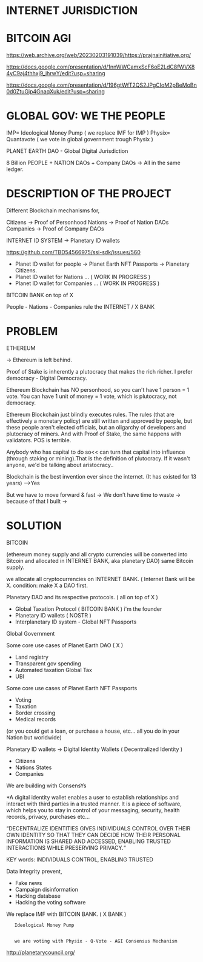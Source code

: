 

# INTERNET JURISDICTION
# BITCOIN AGI


https://web.archive.org/web/20230203191039/https://prajnainitiative.org/

https://docs.google.com/presentation/d/1nnWWCamxScF6oE2LdC8fWVX84yC9aj4thhxj9_ihrwY/edit?usp=sharing

https://docs.google.com/presentation/d/196gtWfT2QS2JPgCIoM2pBeMoBn0d0ZtuGjp4GnaqXuk/edit?usp=sharing


# GLOBAL GOV: WE THE PEOPLE


IMP= Ideological Money Pump ( we replace IMF for IMP )
Physix= Quantavote    ( we vote in global government trough Physix )


PLANET EARTH DAO -  Global Digital Jurisdiction


8 Billion PEOPLE + NATION DAOs + Company DAOs → All in the same ledger.


# DESCRIPTION OF THE PROJECT

Different Blockchain mechanisms for,

Citizens → Proof of Personhood
Nations  → Proof of Nation DAOs
Companies → Proof of Company DAOs


INTERNET ID SYSTEM →  Planetary ID wallets

https://github.com/TBD54566975/ssi-sdk/issues/560

* Planet ID wallet for people → Planet Earth NFT Passports → Planetary Citizens.
* Planet ID wallet for Nations  ...   ( WORK IN PROGRESS )         
* Planet ID wallet for Companies ...  ( WORK IN PROGRESS )

BITCOIN BANK on top of X

People - Nations - Companies rule the INTERNET / X BANK


# PROBLEM 

ETHEREUM

→ Ethereum is left behind.

Proof of Stake is inherently a plutocracy that makes the rich richer.
I prefer democracy - Digital Democracy.

Ethereum Blockchain has NO personhood, so you can't have 1 person = 1 vote. 
You can have 1 unit of money = 1 vote, which is plutocracy, not democracy.

Ethereum Blockchain just blindly executes rules. 
The rules (that are effectively a monetary policy) are still written and approved by people, but these people aren't elected officials, but an oligarchy of developers and plutocracy of miners. And with Proof of Stake, the same happens with validators. POS is terrible.

Anybody who has capital to do so<< can turn that capital into influence (through staking or mining).That is the definition of plutocracy. If it wasn't anyone, we'd be talking about aristocracy..

Blockchain is the best invention ever since the internet. (It has existed for 13 years) -->Yes

But we have to move forward & fast → We don’t have time to waste → because of that I built →




# SOLUTION

BITCOIN 

(ethereum money supply and all crypto currencies will be converted into Bitcoin and allocated in INTERNET BANK, aka planetary DAO) same Bitcoin supply.


we allocate all cryptocurrencies on INTERNET BANK. ( Internet Bank will be X. condition: make X a DAO first.



Planetary DAO and its respective protocols. ( all on top of X )


* Global Taxation Protocol ( BITCOIN BANK ) i'm the founder
* Planetary ID wallets ( NOSTR )
* Interplanetary ID system - Global NFT Passports 


Global Government


Some core use cases of Planet Earth DAO ( X )

* Land registry
* Transparent gov spending
* Automated taxation Global Tax
* UBI

Some core use cases of Planet Earth NFT Passports

* Voting
* Taxation
* Border crossing
* Medical records

(or you could get a loan, or purchase a house, etc…  all you do in your Nation but worldwide)


Planetary ID wallets → Digital Identity Wallets  (  Decentralized Identity )

* Citizens
* Nations States
* Companies

We are building with ConsensYs

*A digital identity wallet enables a user to establish relationships and interact with third parties in a trusted manner. It is a piece of software, which helps you to stay in control of your messaging, security, health records, privacy, purchases etc…


“DECENTRALIZE IDENTITIES GIVES INDIVIDUALS CONTROL OVER THEIR OWN IDENTITY SO THAT THEY CAN DECIDE HOW THEIR PERSONAL INFORMATION IS SHARED AND ACCESSED, ENABLING TRUSTED INTERACTIONS WHILE PRESERVING PRIVACY.“

KEY words:  INDIVIDUALS CONTROL, ENABLING TRUSTED


 Data Integrity  prevent,

* Fake news
* Campaign disinformation
* Hacking database
* Hacking the voting software


We replace IMF with BITCOIN BANK. ( X BANK )


        
       Ideological Money Pump
        
        
       we are voting with Physix - Q-Vote - AGI Consensus Mechanism
        
        
             

http://planetarycouncil.org/

            






       
